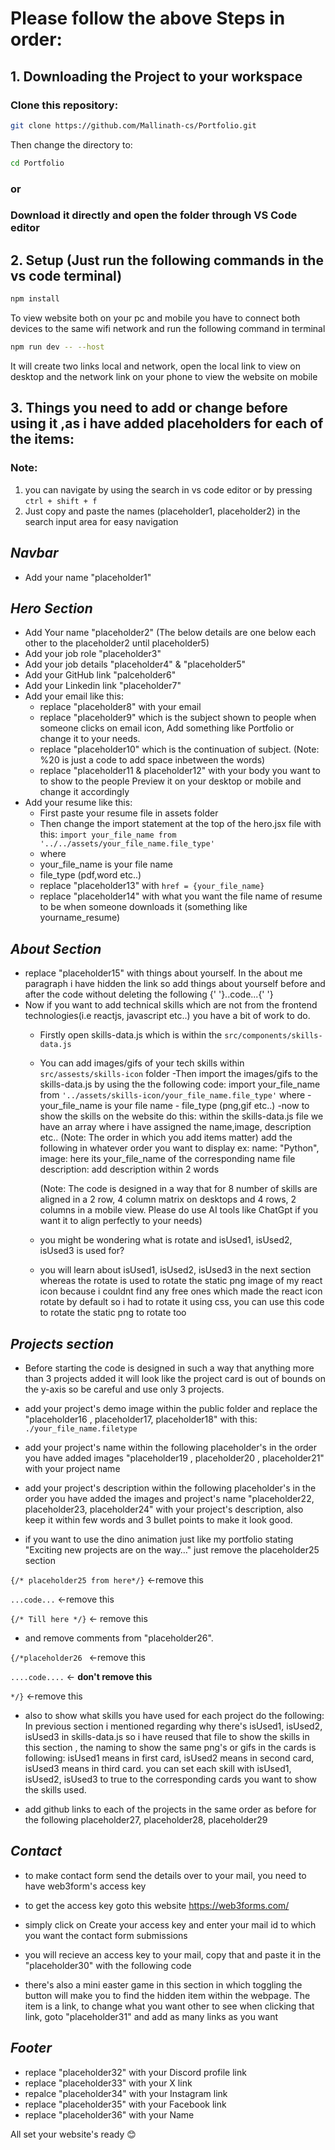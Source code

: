 
# Please follow the above Steps in order:

## 1. Downloading the Project to your workspace

### Clone this repository:

```bash
git clone https://github.com/Mallinath-cs/Portfolio.git
```

Then change the directory to:

```bash
cd Portfolio
```
###                           or
### Download it directly and open the folder through VS Code editor

## 2. Setup (Just run the following commands in the vs code terminal)

```bash
npm install
```
To view website both on your pc and mobile you have to connect both devices to the same wifi network and run the following command in terminal

```bash
npm run dev -- --host
```
It will create two links local and network, open the local link to view on desktop and the network link on your phone to view the website on mobile


## 3. Things you need to add or change before using it ,as i have added placeholders for each of the items:
### Note: 
1. you can navigate by using the search in vs code editor or by pressing `ctrl + shift + f `
2. Just copy and paste the names (placeholder1, placeholder2) in the search input area for easy navigation

## *Navbar*
- Add your name "placeholder1"

## *Hero Section*
- Add Your name "placeholder2"
(The below details are one below each other to the placeholder2 until placeholder5)
- Add your job role "placeholder3" 
- Add your job details "placeholder4" & "placeholder5"
- Add your GitHub link "palceholder6"
- Add your Linkedin link "placeholder7"
- Add your email like this:
    - replace "placeholder8" with your email
    - replace "placeholder9" which is the subject shown to people when someone clicks on email icon, Add something like Portfolio or change it to your needs.
    - replace "placeholder10" which is the continuation of subject.
    (Note: %20 is just a code to add space inbetween the words)
    - replace "placeholder11 & placeholder12" with your body you want to to show to the people
    Preview it on your desktop or mobile and change it accordingly
- Add your resume like this:
    - First paste your resume file in assets folder
    - Then change the import statement at the top of the hero.jsx file with this: `import your_file_name from '../../assets/your_file_name.file_type'`
    - where
    - your_file_name is your file name
    - file_type (pdf,word etc..)
    - replace "placeholder13" with `href = {your_file_name}`
    - replace "placeholder14" with what you want the file name of resume to be when someone downloads it (something like yourname_resume)

## *About Section*
- replace "placeholder15" with things about yourself. In the about me paragraph i have hidden the link so add things about yourself before and after the code without deleting the following
{' '}..code...{' '}
- Now if you want to add technical skills which are not from the frontend technologies(i.e reactjs, javascript etc..) you have a bit of work to do.
    - Firstly open skills-data.js which is within the `src/components/skills-data.js`
    - You can add images/gifs of your tech skills within `src/assests/skills-icon` folder
    -Then import the images/gifs to the skills-data.js by using the the following code:
    import your_file_name from `'../assets/skills-icon/your_file_name.file_type'`
        where - your_file_name is your file name
                - file_type (png,gif etc..)
    -now to show the skills on the website do this:
        within the skills-data.js file we have an array where i have assigned the name,image, description etc..
        (Note: The order in which you add items matter)
        add the following in whatever order you want to display
        ex:
        name: "Python",
        image: here its your_file_name of the corresponding name file
        description: add description within 2 words

        (Note: The code is designed in a way that for 8 number of skills are aligned in a 2 row, 4 column matrix on desktops and 4 rows, 2 columns in a mobile view. Please do use AI tools like ChatGpt if you want it to align perfectly to your needs)
    - you might be wondering what is rotate and isUsed1, isUsed2, isUsed3 is used for?
    - you will learn about isUsed1, isUsed2, isUsed3 in the next section whereas the rotate is used to rotate the static png image of my react icon because i couldnt find any free ones which made the react icon rotate by default so i had to rotate it using css, you can use this code to rotate the static png to rotate too


## *Projects section*

- Before starting the code is designed in such a way that anything more than 3 projects added it will look like the project card is out of bounds on the y-axis so be careful and use only 3 projects.

- add your project's demo image within the public folder and replace the "placeholder16 , placeholder17, placeholder18" with this: `./your_file_name.filetype`

- add your project's name within the following placeholder's in the order you have added images
"placeholder19 , placeholder20 , placeholder21" with your project name

- add your project's description within the following placeholder's in the order you have added the images and project's name
"placeholder22, placeholder23, placeholder24" with your project's description, also keep it within few words and 3 bullet points to make it look good.

- if you want to use the dino animation just like my portfolio stating "Exciting new projects are on the way…" just remove the placeholder25 section

`{/* placeholder25 from here*/}` <-remove this

`...code...`  <-remove this

`{/* Till here */}` <- remove this


- and remove comments from "placeholder26". 

`{/*placeholder26 ` <-remove this

`....code....`    <-  **don't remove this**

`*/}`  <-remove this


- also to show what skills you have used for each project do the following:
    In previous section i mentioned regarding why there's isUsed1, isUsed2, isUsed3 in skills-data.js so i have reused that file to show the skills in this section , the naming to show the same png's or gifs in the cards is following: isUsed1 means in first card, isUsed2 means in second card, isUsed3 means in third card. you can set each skill with isUsed1, isUsed2, isUsed3 to true to the corresponding cards you want to show the skills used.

- add github links to each of the projects in the same order as before for the following 
placeholder27, placeholder28, placeholder29


## *Contact*

- to make contact form send the details over to your mail, you need to have web3form's access key
- to get the access key goto this website https://web3forms.com/
- simply click on Create your access key and enter your mail id to which you want the contact form submissions
- you will recieve an access key to your mail, copy that and paste it in the "placeholder30" with the following code

- there's also a mini easter game in this section in which toggling the button will make you to find the hidden item within the webpage. The item is a link, to change what you want other to see when clicking that link, goto "placeholder31" and add as many links as you want

## *Footer*
- replace "placeholder32" with your Discord profile link
- replace "placeholder33" with your X link
- repalce "placeholder34" with your Instagram link
- replace "placeholder35" with your Facebook link
- replace "placeholder36" with your Name


All set your website's ready 😊
